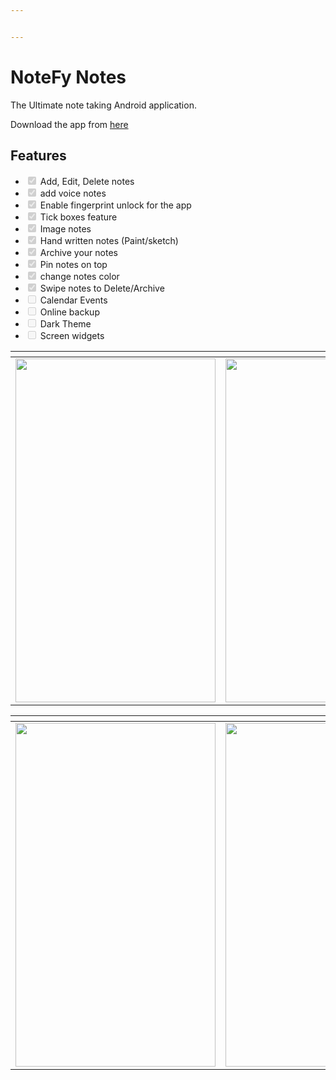 ```yaml
---


---
```


<h1 id="notefy-notes">NoteFy Notes</h1>
<p>The Ultimate note taking Android application.</p>
<p>Download the app from <a href="https://drive.google.com/file/d/1qdu1CTbq7pIosuTek7peyt01V0UlsOHz/view?usp=sharing">here</a></p>
<h2 id="features">Features</h2>
<ul>
<li class="task-list-item"><input type="checkbox" class="task-list-item-checkbox" checked="true" disabled=""> Add, Edit, Delete notes</li>
<li class="task-list-item"><input type="checkbox" class="task-list-item-checkbox" checked="true" disabled=""> add voice notes</li>
<li class="task-list-item"><input type="checkbox" class="task-list-item-checkbox" checked="true" disabled=""> Enable fingerprint unlock for the app</li>
<li class="task-list-item"><input type="checkbox" class="task-list-item-checkbox" checked="true" disabled=""> Tick boxes feature</li>
<li class="task-list-item"><input type="checkbox" class="task-list-item-checkbox" checked="true" disabled=""> Image notes</li>
<li class="task-list-item"><input type="checkbox" class="task-list-item-checkbox" checked="true" disabled=""> Hand written notes (Paint/sketch)</li>
<li class="task-list-item"><input type="checkbox" class="task-list-item-checkbox" checked="true" disabled=""> Archive your notes</li>
<li class="task-list-item"><input type="checkbox" class="task-list-item-checkbox" checked="true" disabled=""> Pin notes on top</li>
<li class="task-list-item"><input type="checkbox" class="task-list-item-checkbox" checked="true" disabled=""> change notes color</li>
<li class="task-list-item"><input type="checkbox" class="task-list-item-checkbox" checked="true" disabled=""> Swipe notes to Delete/Archive</li>
<li class="task-list-item"><input type="checkbox" class="task-list-item-checkbox" disabled=""> Calendar Events</li>
<li class="task-list-item"><input type="checkbox" class="task-list-item-checkbox" disabled=""> Online backup</li>
<li class="task-list-item"><input type="checkbox" class="task-list-item-checkbox" disabled="">  Dark Theme</li>
<li class="task-list-item"><input type="checkbox" class="task-list-item-checkbox" disabled=""> Screen widgets</li>
</ul>

<table>
<thead>
<tr>
<th></th>
<th></th>
<th></th>
</tr>
</thead>
<tbody>
<tr>
<td><img src="https://user-images.githubusercontent.com/45118110/81301482-bbe40b00-9096-11ea-8791-a6f5d13c1ed0.png" width="320" height="550"></td>
<td><img src="https://user-images.githubusercontent.com/45118110/81301844-37de5300-9097-11ea-90c0-1a022044632e.png" width="320" height="550"></td>
<td><img src="https://user-images.githubusercontent.com/45118110/81301932-53e1f480-9097-11ea-93c2-d111286729b1.png" width="320" height="550"></td>
</tr>
</tbody>
</table>
<table>
<thead>
<tr>
<th></th>
<th></th>
<th></th>
</tr>
</thead>
<tbody>
<tr>
<td><img src="https://user-images.githubusercontent.com/45118110/81302177-a4f1e880-9097-11ea-9280-6d1d9367c9a2.png" width="320" height="550"></td>
<td><img src="https://user-images.githubusercontent.com/45118110/81302012-6bb97880-9097-11ea-831f-19265748dcc2.png" width="320" height="550"></td>
<td><img src="https://user-images.githubusercontent.com/45118110/81302293-ce127900-9097-11ea-9345-74feb4205460.png" width="320" height="550"></td>
</tr>
</tbody>
</table>
